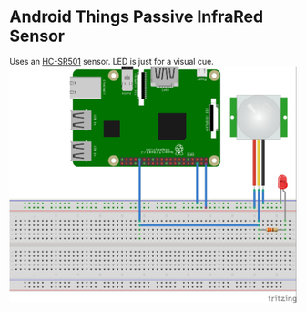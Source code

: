 # Android Things Passive InfraRed Sensor
Uses an [HC-SR501](https://www.mpja.com/download/31227sc.pdf) sensor. LED is just for a visual cue.
<br>
<img src="https://github.com/NickCapurso/Embedded-Systems-Tinkering/blob/master/AndroidThings/AndroidThings-PIR/AndroidThings-PIR.jpg" width="600">
